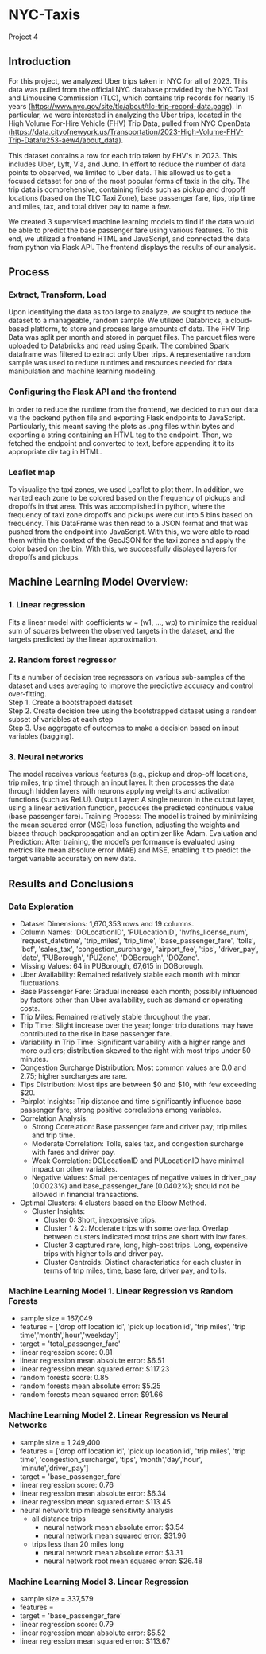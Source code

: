 # NYC-Taxis
Project 4

## Introduction

For this project, we analyzed Uber trips taken in NYC for all of 2023. This data was pulled from the official NYC database provided by the NYC Taxi and Limousine Commission (TLC), which contains trip records for nearly 15 years (https://www.nyc.gov/site/tlc/about/tlc-trip-record-data.page). In particular, we were interested in analyzing the Uber trips, located in the High Volume For-Hire Vehicle (FHV) Trip Data, pulled from NYC OpenData (https://data.cityofnewyork.us/Transportation/2023-High-Volume-FHV-Trip-Data/u253-aew4/about_data).

This dataset contains a row for each trip taken by FHV's in 2023. This includes Uber, Lyft, Via, and Juno. In effort to reduce the number of data points to observed, we limited to Uber data. This allowed us to get a focused dataset for one of the most popular forms of taxis in the city. The trip data is comprehensive, containing fields such as pickup and dropoff locations (based on the TLC Taxi Zone), base passenger fare, tips, trip time and miles, tax, and total driver pay to name a few.

We created 3 supervised machine learning models to find if the data would be able to predict the base passenger fare using various features. To this end, we utilized a frontend HTML and JavaScript, and connected the data from python via Flask API. The frontend displays the results of our analysis.

## Process

### Extract, Transform, Load
Upon identifying the data as too large to analyze, we sought to reduce the dataset to a manageable, random sample. We utilized Databricks, a cloud-based platform, to store and process large amounts of data. The FHV Trip Data was split per month and stored in parquet files. The parquet files were uploaded to Databricks and read using Spark. The combined Spark dataframe was filtered to extract only Uber trips. A representative random sample was used to reduce runtimes and resources needed for data manipulation and machine learning modeling.

### Configuring the Flask API and the frontend
In order to reduce the runtime from the frontend, we decided to run our data via the backend python file and exporting Flask endpoints to JavaScript. Particularly, this meant saving the plots as .png files within bytes and exporting a string containing an HTML tag to the endpoint. Then, we fetched the endpoint and converted to text, before appending it to its appropriate div tag in HTML.

### Leaflet map
To visualize the taxi zones, we used Leaflet to plot them. In addition, we wanted each zone to be colored based on the frequency of pickups and dropoffs in that area. This was accomplished in python, where the frequency of taxi zone dropoffs and pickups were cut into 5 bins based on frequency. This DataFrame was then read to a JSON format and that was pushed from the endpoint into JavaScript. With this, we were able to read them within the context of the GeoJSON for the taxi zones and apply the color based on the bin. With this, we successfully displayed layers for dropoffs and pickups.


## Machine Learning Model Overview:

### 1. Linear regression
Fits a linear model with coefficients w = (w1, …, wp) to minimize the residual sum of squares between the observed targets in the dataset, and the targets predicted by the linear approximation.

### 2. Random forest regressor
Fits a number of decision tree regressors on various sub-samples of the dataset and uses averaging to improve the predictive accuracy and control over-fitting.  <br />
Step 1. Create a bootstrapped dataset  <br />
Step 2. Create decision tree using the bootstrapped dataset using a random subset of variables at each step  <br />
Step 3. Use aggregate of outcomes to make a decision based on input variables (bagging). 

### 3. Neural networks
The model receives various features (e.g., pickup and drop-off locations, trip miles, trip time) through an input layer. It then processes the data through hidden layers with neurons applying weights and activation functions (such as ReLU).
Output Layer: A single neuron in the output layer, using a linear activation function, produces the predicted continuous value (base passenger fare).
Training Process: The model is trained by minimizing the mean squared error (MSE) loss function, adjusting the weights and biases through backpropagation and an optimizer like Adam.
Evaluation and Prediction: After training, the model’s performance is evaluated using metrics like mean absolute error (MAE) and MSE, enabling it to predict the target variable accurately on new data.

## Results and Conclusions
### Data Exploration
* Dataset Dimensions: 1,670,353 rows and 19 columns.
* Column Names: 'DOLocationID', 'PULocationID', 'hvfhs_license_num', 'request_datetime', 'trip_miles', 'trip_time', 'base_passenger_fare', 'tolls', 'bcf', 'sales_tax', 'congestion_surcharge', 'airport_fee', 'tips', 'driver_pay', 'date', 'PUBorough', 'PUZone', 'DOBorough', 'DOZone'.
* Missing Values: 64 in PUBorough, 67,615 in DOBorough.
* Uber Availability: Remained relatively stable each month with minor fluctuations.
* Base Passenger Fare: Gradual increase each month; possibly influenced by factors other than Uber availability, such as demand or operating costs.
* Trip Miles: Remained relatively stable throughout the year.
* Trip Time: Slight increase over the year; longer trip durations may have contributed to the rise in base passenger fare.
* Variability in Trip Time: Significant variability with a higher range and more outliers; distribution skewed to the right with most trips under 50 minutes.
* Congestion Surcharge Distribution: Most common values are 0.0 and 2.75; higher surcharges are rare.
* Tips Distribution: Most tips are between $0 and $10, with few exceeding $20.
* Pairplot Insights: Trip distance and time significantly influence base passenger fare; strong positive correlations among variables.
* Correlation Analysis:
  * Strong Correlation: Base passenger fare and driver pay; trip miles and trip time.
  * Moderate Correlation: Tolls, sales tax, and congestion surcharge with fares and driver pay.
  * Weak Correlation: DOLocationID and PULocationID have minimal impact on other variables.
  * Negative Values: Small percentages of negative values in driver_pay (0.0023%) and base_passenger_fare (0.0402%); should not be allowed in financial transactions.
* Optimal Clusters: 4 clusters based on the Elbow Method.
  * Cluster Insights:
    * Cluster 0: Short, inexpensive trips.
    * Cluster 1 & 2: Moderate trips with some overlap. Overlap between clusters indicated most trips are short with low fares.
    * Cluster 3 captured rare, long, high-cost trips. Long, expensive trips with higher tolls and driver pay.
    * Cluster Centroids: Distinct characteristics for each cluster in terms of trip miles, time, base fare, driver pay, and tolls.

### Machine Learning Model 1. Linear Regression vs Random Forests
* sample size = 167,049
* features = ['drop off location id', 'pick up location id', 'trip miles', 'trip time','month','hour','weekday']
* target = 'total_passenger_fare'
* linear regression score: 0.81
* linear regression mean absolute error: $6.51
* linear regression mean squared error: $117.23
* random forests score: 0.85
* random forests mean absolute error: $5.25
* random forests mean squared error: $91.66

### Machine Learning Model 2. Linear Regression vs Neural Networks
* sample size = 1,249,400
* features = ['drop off location id', 'pick up location id', 'trip miles', 'trip time', 'congestion_surcharge', 'tips', 'month','day','hour', 'minute','driver_pay']
* target = 'base_passenger_fare'
* linear regression score: 0.76
* linear regression mean absolute error: $6.34
* linear regression mean squared error: $113.45
* neural network trip mileage sensitivity analysis
    * all distance trips
      * neural network mean absolute error: $3.54
      * neural network mean squared error: $31.96
    * trips less than 20 miles long
      * neural network mean absolute error: $3.31
      * neural network root mean squared error: $26.48

### Machine Learning Model 3. Linear Regression 
* sample size = 337,579
* features = 
* target = 'base_passenger_fare'
* linear regression score: 0.79
* linear regression mean absolute error: $5.52
* linear regression mean squared error: $113.67
